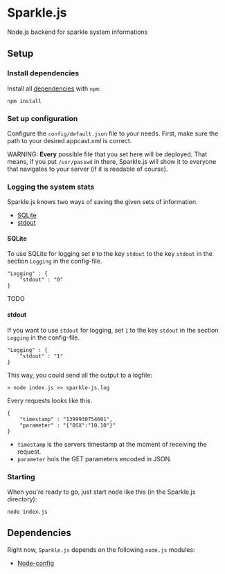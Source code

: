 Sparkle.js
==========

Node.js backend for sparkle system informations

## Setup
### Install dependencies
Install all [dependencies](#dependencies) with `npm`:

```
npm install
```

### Set up configuration
Configure the `config/default.json` file to your needs. First, make sure the path to your desired appcast.xml is correct.

WARNING: **Every** possible file that you set here will be deployed. That means, if you put `/usr/passwd` in there, Sparkle.js will show it to everyone that navigates to your server (if it is readable of course).

### Logging the system stats
Sparkle.js knows two ways of saving the given sets of information.

* [SQLite](#sqlite)
* [stdout](#stdout)

#### SQLite
To use SQLite for logging set `0` to the key `stdout` to the key `stdout` in the section `Logging` in the config-file.

```
"Logging" : {
	"stdout" : "0"
}
```
TODO

#### stdout
If you want to use `stdout` for logging, set `1` to the key `stdout` in the section `Logging` in the config-file.
```
"Logging" : {
	"stdout" : "1"
}
```

This way, you could send all the output to a logfile:
```
> node index.js >> sparkle-js.log
```

Every requests looks like this.
```
{
	"timestamp" : "1399930754601",
	"parameter" : "{"OSX":"10.10"}"
}
```

* `timestamp` is the servers timestamp at the moment of receiving the request.
* `parameter` hols the GET parameters encoded in JSON.

### Starting
When you're ready to go, just start node like this (in the Sparkle.js directory):

```
node index.js
```

## Dependencies
Right now, `Sparkle.js` depends on the following `node.js` modules:

* [Node-config](http://lorenwest.github.com/node-config/)